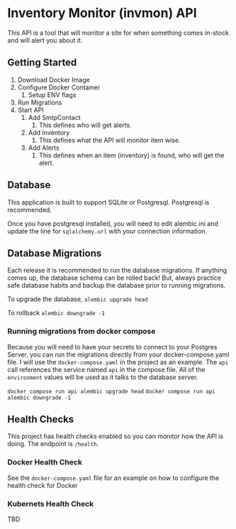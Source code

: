 # Inventory Monitor (invmon) API

This API is a tool that will monitor a site for when something comes in-stock and will alert you about it.

## Getting Started

1. Download Docker Image
1. Configure Docker Container
    1. Setup ENV flags
1. Run Migrations
1. Start API
    1. Add SmtpContact
        1. This defines who will get alerts.
    1. Add Inventory
        1. This defines what the API will monitor item wise.
    1. Add Alerts
        1. This defines when an item (inventory) is found, who will get the alert.

## Database

This application is built to support SQLite or Postgresql.  Postgresql is recommended.  

Once you have postgresql installed, you will need to edit alembic.ini and update the line for `sqlalchemy.url` with your connection information.

## Database Migrations

Each release it is recommended to run the database migrations.  If anything comes up, the database schema can be rolled back!  But, always practice safe database habits and backup the database prior to running migrations.

To upgrade the database, `alembic upgrade head`

To rollback `alembic downgrade -1`

### Running migrations from docker compose

Because you will need to have your secrets to connect to your Postgres Server, you can run the migrations directly from your docker-compose.yaml file.  I will use the `docker-compose.yaml` in the project as an example.  The `api` call references the service named `api` in the compose file.  All of the `environment` values will be used as it talks to the database server.

`docker compose run api alembic upgrade head`
`docker compose run api alembic downgrade -1`

## Health Checks

This project has health checks enabled so you can monitor how the API is doing.  The endpoint is `/health`.  

### Docker Health Check

See the `docker-compose.yaml` file for an example on how to configure the health check for Docker

### Kubernets Health Check

TBD

